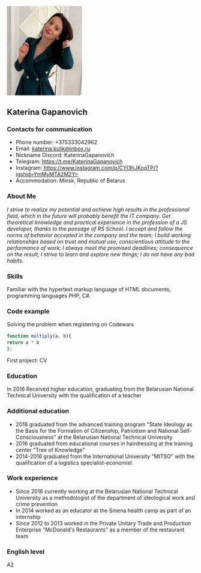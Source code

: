 <img src="images/IMG_3788.JPG" width="200">

## Katerina Gapanovich
### Contacts for communication
* Phone number: +375333042962
* Email: katerina.kulik@inbox.ru
* Nickname Discord: KaterinaGapanovich
* Telegram: https://t.me/KaterinaGapanovich
* Instagram: https://www.instagram.com/p/CYI3hJKoqTP/?igshid=YmMyMTA2M2Y=
* Accommodation: Minsk, Republic of Belarus
### About Me
*I strive to realize my potential and achieve high results in the professional field, which in the future will probably benefit the IT company. Get theoretical knowledge and practical experience in the profession of a JS developer, thanks to the passage of RS School.*
*I accept and follow the norms of behavior accepted in the company and the team; I build working relationships based on trust and mutual use; conscientious attitude to the performance of work; I always meet the promised deadlines; consequence on the result; I strive to learn and explore new things; I do not have any bad habits.*
### Skills
Familiar with the hypertext markup language of HTML documents, programming languages PHP, C#.
### Сode example
Solving the problem when registering on Codewars
```javascript
function multiply(a, b){
return a * b
};
```
First project: CV
### Education
In 2016 Received higher education, graduating from the Belarusian National Technical University with the qualification of a teacher
### Additional education
* 2018 graduated from the advanced training program "State Ideology as the Basis for the Formation of Citizenship, Patriotism and National Self-Consciousness" at the Belarusian National Technical University
* 2016 graduated from educational courses in hairdressing at the training center "Tree of Knowledge"
* 2014-2016 graduated from the International University "MITSO" with the qualification of a logistics specialist-economist
### Work experience
* Since 2016 currently working at the Belarusian National Technical University as a methodologist of the department of ideological work and crime prevention
* In 2014 worked as an educator at the Smena health camp as part of an internship
* Since 2012 to 2013 worked in the Private Unitary Trade and Production Enterprise "McDonald's Restaurants" as a member of the restaurant team
### English level
A2